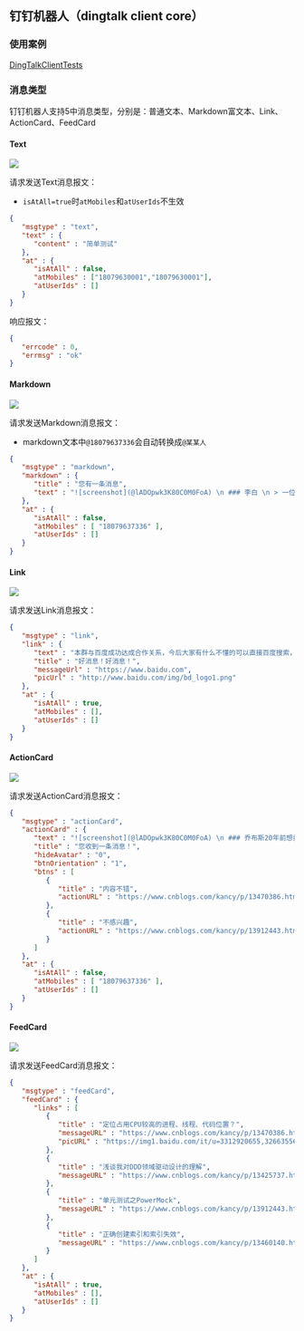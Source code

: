 ## 钉钉机器人（dingtalk client core）

### 使用案例

[DingTalkClientTests](./src/test/java/com/github/kancyframework/dingtalk/DingTalkClientTests.java)

### 消息类型

钉钉机器人支持5中消息类型，分别是：普通文本、Markdown富文本、Link、ActionCard、FeedCard

#### Text
![](https://images.cnblogs.com/cnblogs_com/kancy/2069805/o_211228103832_msgtype_text.png)


请求发送Text消息报文：
- `isAtAll=true`时`atMobiles`和`atUserIds`不生效

```json
{
   "msgtype" : "text",
   "text" : {
      "content" : "简单测试"
   },
   "at" : {
      "isAtAll" : false,
      "atMobiles" : ["18079630001","18079630001"],
      "atUserIds" : []
   }
}
```

响应报文：
```json
{
   "errcode" : 0,
   "errmsg" : "ok"
}
```

#### Markdown
![](https://images.cnblogs.com/cnblogs_com/kancy/2069805/o_211228103826_msgtype_markdown.png)

请求发送Markdown消息报文：
- markdown文本中`@18079637336`会自动转换成`@某某人`

```json
{
   "msgtype" : "markdown",
   "markdown" : {
      "title" : "您有一条消息",
      "text" : "![screenshot](@lADOpwk3K80C0M0FoA) \n ### 李白 \n > 一位唐朝诗人！@18079637336"
   },
   "at" : {
      "isAtAll" : false,
      "atMobiles" : [ "18079637336" ],
      "atUserIds" : []
   }
}
```

#### Link
![](https://images.cnblogs.com/cnblogs_com/kancy/2069805/o_211228103819_msgtype_link.png)

请求发送Link消息报文：

```json
{
   "msgtype" : "link",
   "link" : {
      "text" : "本群与百度成功达成合作关系，今后大家有什么不懂的可以直接百度搜索，不用再群里提问浪费时间啦！",
      "title" : "好消息！好消息！",
      "messageUrl" : "https://www.baidu.com",
      "picUrl" : "http://www.baidu.com/img/bd_logo1.png"
   },
   "at" : {
      "isAtAll" : true,
      "atMobiles" : [],
      "atUserIds" : []
   }
}
```

#### ActionCard
![](https://images.cnblogs.com/cnblogs_com/kancy/2069805/o_211228103807_msgtype_actionCard.png)

请求发送ActionCard消息报文：

```json
{
   "msgtype" : "actionCard",
   "actionCard" : {
      "text" : "![screenshot](@lADOpwk3K80C0M0FoA) \n ### 乔布斯20年前想打造一间苹果咖啡厅，而它正是AppleStore的前身 @18079637336",
      "title" : "您收到一条消息！",
      "hideAvatar" : "0",
      "btnOrientation" : "1",
      "btns" : [
         {
            "title" : "内容不错",
            "actionURL" : "https://www.cnblogs.com/kancy/p/13470386.html"
         },
         {
            "title" : "不感兴趣",
            "actionURL" : "https://www.cnblogs.com/kancy/p/13912443.html"
         }
      ]
   },
   "at" : {
      "isAtAll" : false,
      "atMobiles" : [ "18079637336" ],
      "atUserIds" : []
   }
}
```

#### FeedCard
![](https://images.cnblogs.com/cnblogs_com/kancy/2069805/o_211228103813_msgtype_feedCard.png)

请求发送FeedCard消息报文：

```json
{
   "msgtype" : "feedCard",
   "feedCard" : {
      "links" : [
         {
            "title" : "定位占用CPU较高的进程、线程、代码位置？",
            "messageURL" : "https://www.cnblogs.com/kancy/p/13470386.html",
            "picURL" : "https://img1.baidu.com/it/u=3312920655,3266355600&fm=26&fmt=auto"
         },
         {
            "title" : "浅谈我对DDD领域驱动设计的理解",
            "messageURL" : "https://www.cnblogs.com/kancy/p/13425737.html"
         },
         {
            "title" : "单元测试之PowerMock",
            "messageURL" : "https://www.cnblogs.com/kancy/p/13912443.html"
         },
         {
            "title" : "正确创建索引和索引失效",
            "messageURL" : "https://www.cnblogs.com/kancy/p/13460140.html"
         }
      ]
   },
   "at" : {
      "isAtAll" : true,
      "atMobiles" : [],
      "atUserIds" : []
   }
}
```




